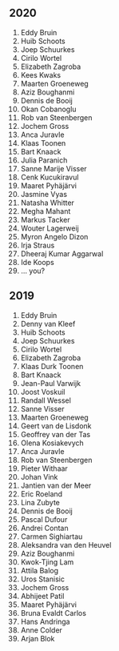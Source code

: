<!--
.. title: List of participants
.. slug: participants
.. date: 2020-08-04 07:24:47 UTC
.. tags: 
.. category: 
.. link: 
.. description: 
.. type: text
-->

## 2020
1. Eddy Bruin
1. Huib Schoots
1. Joep Schuurkes
1. Cirilo Wortel
1. Elizabeth Zagroba
1. Kees Kwaks
1. Maarten Groeneweg
1. Aziz Boughanmi
1. Dennis de Booij
1. Okan Cobanoglu
1. Rob van Steenbergen
1. Jochem Gross
1. Anca Juravle
1. Klaas Toonen
1. Bart Knaack
1. Julia Paranich
1. Sanne Marije Visser
1. Cenk Kucukiravul
1. Maaret Pyhäjärvi
1. Jasmine Vyas
1. Natasha Whitter
1. Megha Mahant
1. Markus Tacker
1. Wouter Lagerweij
1. Myron Angelo Dizon
1. Irja Straus
1. Dheeraj Kumar Aggarwal
1. Ide Koops
1. … you?


## 2019

1. Eddy Bruin
1. Denny van Kleef
1. Huib Schoots
1. Joep Schuurkes
1. Cirilo Wortel
1. Elizabeth Zagroba
1. Klaas Durk Toonen
1. Bart Knaack
1. Jean-Paul Varwijk
1. Joost Voskuil
1. Randall Wessel
1. Sanne Visser
1. Maarten Groeneweg
1. Geert van de Lisdonk
1. Geoffrey van der Tas
1. Olena Kosiakevych
1. Anca Juravle
1. Rob van Steenbergen
1. Pieter Withaar
1. Johan Vink
1. Jantien van der Meer
1. Eric Roeland
1. Lina Zubyte
1. Dennis de Booij
1. Pascal Dufour
1. Andrei Contan
1. Carmen Sighiartau
1. Aleksandra van den Heuvel
1. Aziz Boughanmi
1. Kwok-Tjing Lam
1. Attila Balog
1. Uros Stanisic
1. Jochem Gross
1. Abhijeet Patil
1. Maaret Pyhäjärvi
1. Bruna Evaldt Carlos
1. Hans Andringa
1. Anne Colder
1. Arjan Blok
